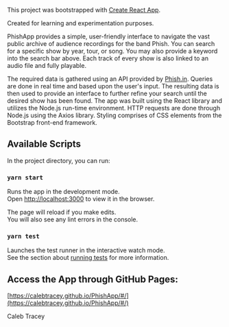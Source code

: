 This project was bootstrapped with [Create React App](https://github.com/facebook/create-react-app).

Created for learning and experimentation purposes.

PhishApp provides a simple, user-friendly interface to navigate the vast public archive of audience recordings for the band Phish. You can search for a specific 
show by year, tour, or song. You may also provide a keyword into the search bar above. Each track of every show is also linked to an audio file and fully playable.

The required data is gathered using an API provided by [Phish.in](http://http://phish.in/). Queries are done in real time and based upon the user's input. The
resulting data is then used to provide an interface to further refine your search until the desired show has been found. The app was built using the React library
and utilizes the Node.js run-time environment. HTTP requests are done through Node.js using the Axios library. Styling comprises of CSS elements from the Bootstrap
front-end framework.

## Available Scripts

In the project directory, you can run:

### `yarn start`

Runs the app in the development mode.\
Open [http://localhost:3000](http://localhost:3000) to view it in the browser.

The page will reload if you make edits.\
You will also see any lint errors in the console.

### `yarn test`

Launches the test runner in the interactive watch mode.\
See the section about [running tests](https://facebook.github.io/create-react-app/docs/running-tests) for more information.

## Access the App through GitHub Pages:

[https://calebtracey.github.io/PhishApp/#/](https://calebtracey.github.io/PhishApp/#/)

Caleb Tracey
